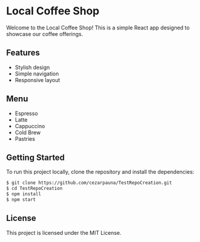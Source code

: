 # Local Coffee Shop

Welcome to the Local Coffee Shop! This is a simple React app designed to showcase our coffee offerings.

## Features
- Stylish design
- Simple navigation
- Responsive layout

## Menu
- Espresso
- Latte
- Cappuccino
- Cold Brew
- Pastries

## Getting Started
To run this project locally, clone the repository and install the dependencies:

```bash
$ git clone https://github.com/cezarpauna/TestRepoCreation.git
$ cd TestRepoCreation
$ npm install
$ npm start
```

## License
This project is licensed under the MIT License.